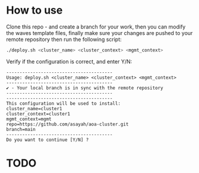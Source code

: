 # How to use 

Clone this repo - and create a branch for your work, then you can modify the waves template files, finally make sure your changes are pushed to your remote repository then run the following script: 

```bash 
./deploy.sh <cluster_name> <cluster_context> <mgmt_context>
```
Verify if the configuration is correct, and enter Y/N: 

```
----------------------------------------
Usage: deploy.sh <cluster_name> <cluster_context> <mgmt_context>
----------------------------------------
✔ - Your local branch is in sync with the remote repository
----------------------------------------
----------------------------------------
This configuration will be used to install:
cluster_name=cluster1
cluster_context=cluster1
mgmt_context=mgmt
repo=https://github.com/asayah/aoa-cluster.git
branch=main
----------------------------------------
Do you want to continue [Y/N] ?

```

# TODO



